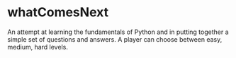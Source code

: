 # whatComesNext

An attempt at learning the fundamentals of Python and in putting together a simple set of questions and answers. A player can choose between easy, medium, hard levels.

